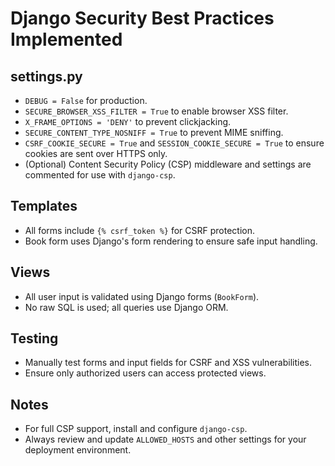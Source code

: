 # Django Security Best Practices Implemented

## settings.py

- `DEBUG = False` for production.
- `SECURE_BROWSER_XSS_FILTER = True` to enable browser XSS filter.
- `X_FRAME_OPTIONS = 'DENY'` to prevent clickjacking.
- `SECURE_CONTENT_TYPE_NOSNIFF = True` to prevent MIME sniffing.
- `CSRF_COOKIE_SECURE = True` and `SESSION_COOKIE_SECURE = True` to ensure cookies are sent over HTTPS only.
- (Optional) Content Security Policy (CSP) middleware and settings are commented for use with `django-csp`.

## Templates

- All forms include `{% csrf_token %}` for CSRF protection.
- Book form uses Django's form rendering to ensure safe input handling.

## Views

- All user input is validated using Django forms (`BookForm`).
- No raw SQL is used; all queries use Django ORM.

## Testing

- Manually test forms and input fields for CSRF and XSS vulnerabilities.
- Ensure only authorized users can access protected views.

## Notes

- For full CSP support, install and configure `django-csp`.
- Always review and update `ALLOWED_HOSTS` and other settings for your deployment environment.
